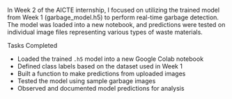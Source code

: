 In Week 2 of the AICTE internship, I focused on utilizing the trained model from Week 1 (garbage_model.h5) to perform real-time garbage detection. The model was loaded into a new notebook, and predictions were tested on individual image files representing various types of waste materials.

Tasks Completed
- Loaded the trained `.h5` model into a new Google Colab notebook
- Defined class labels based on the dataset used in Week 1
- Built a function to make predictions from uploaded images
- Tested the model using sample garbage images
- Observed and documented model predictions for analysis
